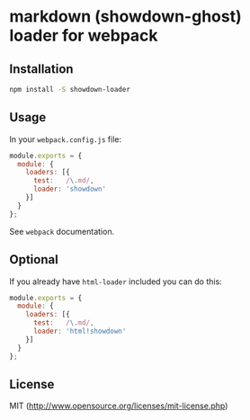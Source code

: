 # markdown (showdown-ghost) loader for webpack


## Installation

```sh
npm install -S showdown-loader
```


## Usage

In your `webpack.config.js` file:

```js
module.exports = {
  module: {
    loaders: [{
      test:   /\.md/,
      loader: 'showdown'
    }]
  }
};
```

See `webpack` documentation.

## Optional

If you already have `html-loader` included you can do this:

```js
module.exports = {
  module: {
    loaders: [{
      test:   /\.md/,
      loader: 'html!showdown'
    }]
  }
};
```

## License

MIT (http://www.opensource.org/licenses/mit-license.php)
